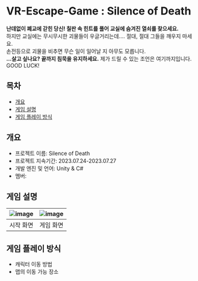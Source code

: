 # VR-Escape-Game : Silence of Death
**난데없이 폐교에 갇힌 당신! 칠판 속 힌트를 풀어 교실에 숨겨진 열쇠를 찾으세요.**<br>
하지만 교실에는 무시무시한 괴물들이 우글거리는데.... 절대, 절대 그들을 깨우지 마세요.<br>
손전등으로 괴물을 비추면 무슨 일이 일어날 지 아무도 모릅니다.<br>
**...살고 싶나요? 끝까지 침묵을 유지하세요.** 제가 드릴 수 있는 조언은 여기까지입니다.<br> GOOD LUCK!

## 목차
  - [개요](#개요) 
  - [게임 설명](#게임-설명)
  - [게임 플레이 방식](#게임-플레이-방식)

## 개요
- 프로젝트 이름: Silence of Death
- 프로젝트 지속기간: 2023.07.24-2023.07.27
- 개발 엔진 및 언어: Unity & C#
- 멤버: 

## 게임 설명
|![image](https://github.com/EPITA-2023/VR-Escape-Game/assets/69005820/a3c37223-293a-46d1-a2c8-ad9b72d30068)|![image](https://github.com/EPITA-2023/VR-Escape-Game/assets/69005820/1989ad52-f3de-4c11-99a1-50c613fcd281)|
|:---:|:---:|
|시작 화면|게임 화면|


## 게임 플레이 방식
- 캐릭터 이동 방법
- 맵의 이동 가능 장소

